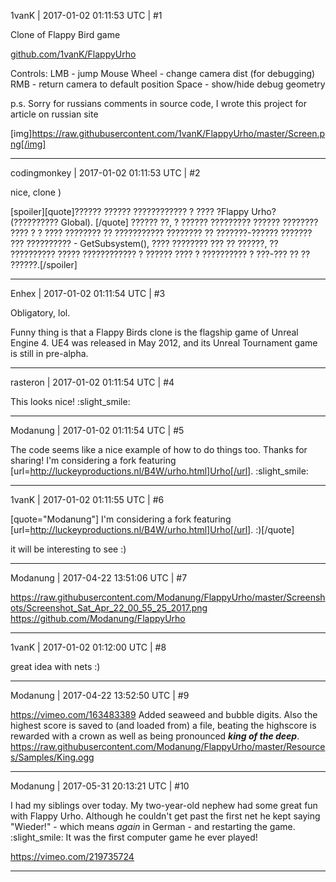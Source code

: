 1vanK | 2017-01-02 01:11:53 UTC | #1

Clone of Flappy Bird game

[github.com/1vanK/FlappyUrho](https://github.com/1vanK/FlappyUrho)

Controls:
LMB - jump
Mouse Wheel - change camera dist (for debugging)
RMB - return camera to default position
Space - show/hide debug geometry

p.s. Sorry for russians comments in source code, I wrote this project for article on russian site

[img]https://raw.githubusercontent.com/1vanK/FlappyUrho/master/Screen.png[/img]

-------------------------

codingmonkey | 2017-01-02 01:11:53 UTC | #2

nice, clone )

[spoiler][quote]?????? ?????? ???????????? ? ???? ?Flappy Urho? (?????????? Global). [/quote]
?????? ??, ? ?????? ????????? ?????? ???????? ???? ? ? ???? ???????? ?? ??????????? ???????? ?? ???????-?????? ??????? ??? ?????????? - GetSubsystem<Character>(), ???? ???????? ??? ?? ??????, ?? ?????????? ????? ???????????? ? ?????? ???? ? ?????????? ? ???-??? ?? ?? ??????.[/spoiler]

-------------------------

Enhex | 2017-01-02 01:11:54 UTC | #3

Obligatory, lol.

Funny thing is that a Flappy Birds clone is the flagship game of Unreal Engine 4.
UE4 was released in May 2012, and its Unreal Tournament game is still in pre-alpha.

-------------------------

rasteron | 2017-01-02 01:11:54 UTC | #4

This looks nice! :slight_smile:

-------------------------

Modanung | 2017-01-02 01:11:54 UTC | #5

The code seems like a nice example of how to do things too. Thanks for sharing!
I'm considering a fork featuring [url=http://luckeyproductions.nl/B4W/urho.html]Urho[/url]. :slight_smile:

-------------------------

1vanK | 2017-01-02 01:11:55 UTC | #6

[quote="Modanung"]
I'm considering a fork featuring [url=http://luckeyproductions.nl/B4W/urho.html]Urho[/url]. :)[/quote]

it will be interesting to see :)

-------------------------

Modanung | 2017-04-22 13:51:06 UTC | #7

https://raw.githubusercontent.com/Modanung/FlappyUrho/master/Screenshots/Screenshot_Sat_Apr_22_00_55_25_2017.png
https://github.com/Modanung/FlappyUrho

-------------------------

1vanK | 2017-01-02 01:12:00 UTC | #8

great idea with nets :)

-------------------------

Modanung | 2017-04-22 13:52:50 UTC | #9

https://vimeo.com/163483389
Added seaweed and bubble digits. Also the highest score is saved to (and loaded from) a file, beating the highscore is rewarded with a crown as well as being pronounced _**king of the deep**_.
https://raw.githubusercontent.com/Modanung/FlappyUrho/master/Resources/Samples/King.ogg

-------------------------

Modanung | 2017-05-31 20:13:21 UTC | #10

I had my siblings over today. My two-year-old nephew had some great fun with Flappy Urho. Although he couldn't get past the first net he kept saying "Wieder!" - which means _again_ in German - and restarting the game. :slight_smile:
It was the first computer game he ever played!

https://vimeo.com/219735724

-------------------------

